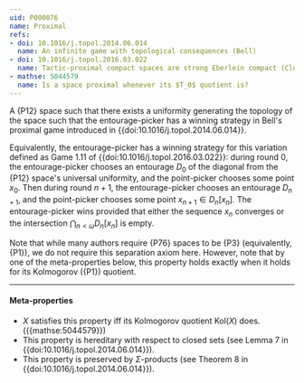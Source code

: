 ```yaml
---
uid: P000076
name: Proximal
refs:
- doi: 10.1016/j.topol.2014.06.014
  name: An infinite game with topological consequences (Bell)
- doi: 10.1016/j.topol.2016.03.022
  name: Tactic-proximal compact spaces are strong Eberlein compact (Clontz)
- mathse: 5044579
  name: Is a space proximal whenever its $T_0$ quotient is?
---
```


A {P12} space such that there exists a uniformity
generating the topology of the space such that the
entourage-picker has a winning strategy in Bell's proximal game introduced
in {{doi:10.1016/j.topol.2014.06.014}}.

Equivalently, the entourage-picker has a winning strategy for
this variation defined as Game 1.11 of
{{doi:10.1016/j.topol.2016.03.022}}: during round $0$,
the entourage-picker chooses an entourage $D_0$ of the diagonal from
the {P12} space's universal uniformity, and the point-picker
chooses some point $x_0$. Then during round $n+1$, the entourage-picker chooses an
entourage $D_{n+1}$, and the point-picker chooses some point $x_{n+1}\in D_n[x_n]$.
The entourage-picker wins provided that either the sequence $x_n$ converges
or the intersection $\bigcap_{n<\omega}D_n[x_n]$ is empty.

Note that while many authors require {P76} spaces to be {P3}
(equivalently, {P1}),
we do not require this separation axiom here.
However, note that by one of the meta-properties below, this property holds exactly when it holds for
its Kolmogorov ({P1}) quotient.

----

#### Meta-properties

- $X$ satisfies this property iff its Kolmogorov quotient $\text{Kol}(X)$ does. ({{mathse:5044579}})
- This property is hereditary with respect to closed sets (see Lemma 7 in {{doi:10.1016/j.topol.2014.06.014}}).
- This property is preserved by $\Sigma$-products (see Theorem 8 in {{doi:10.1016/j.topol.2014.06.014}}).

